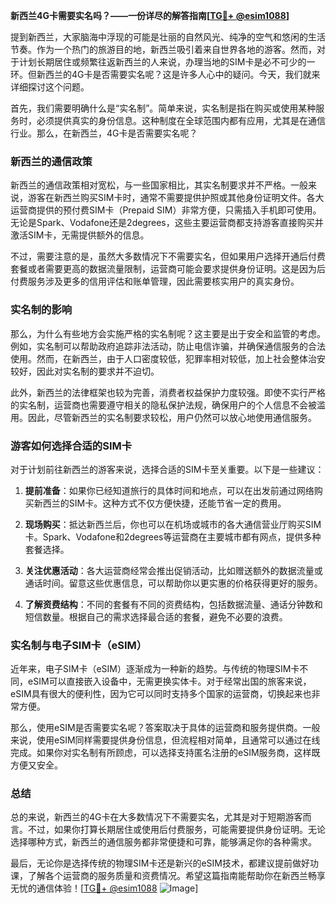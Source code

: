 **新西兰4G卡需要实名吗？——一份详尽的解答指南[[TG💪+ @esim1088](https://t.me/s/esim1088)]**

提到新西兰，大家脑海中浮现的可能是壮丽的自然风光、纯净的空气和悠闲的生活节奏。作为一个热门的旅游目的地，新西兰吸引着来自世界各地的游客。然而，对于计划长期居住或频繁往返新西兰的人来说，办理当地的SIM卡是必不可少的一环。但新西兰的4G卡是否需要实名呢？这是许多人心中的疑问。今天，我们就来详细探讨这个问题。

首先，我们需要明确什么是“实名制”。简单来说，实名制是指在购买或使用某种服务时，必须提供真实的身份信息。这种制度在全球范围内都有应用，尤其是在通信行业。那么，在新西兰，4G卡是否需要实名呢？

### 新西兰的通信政策

新西兰的通信政策相对宽松，与一些国家相比，其实名制要求并不严格。一般来说，游客在新西兰购买SIM卡时，通常不需要提供护照或其他身份证明文件。各大运营商提供的预付费SIM卡（Prepaid SIM）非常方便，只需插入手机即可使用。无论是Spark、Vodafone还是2degrees，这些主要运营商都支持游客直接购买并激活SIM卡，无需提供额外的信息。

不过，需要注意的是，虽然大多数情况下不需要实名，但如果用户选择开通后付费套餐或者需要更高的数据流量限制，运营商可能会要求提供身份证明。这是因为后付费服务涉及更多的信用评估和账单管理，因此需要核实用户的真实身份。

### 实名制的影响

那么，为什么有些地方会实施严格的实名制呢？这主要是出于安全和监管的考虑。例如，实名制可以帮助政府追踪非法活动，防止电信诈骗，并确保通信服务的合法使用。然而，在新西兰，由于人口密度较低，犯罪率相对较低，加上社会整体治安较好，因此对实名制的要求并不迫切。

此外，新西兰的法律框架也较为完善，消费者权益保护力度较强。即使不实行严格的实名制，运营商也需要遵守相关的隐私保护法规，确保用户的个人信息不会被滥用。因此，尽管新西兰的实名制要求较松，用户仍然可以放心地使用通信服务。

### 游客如何选择合适的SIM卡

对于计划前往新西兰的游客来说，选择合适的SIM卡至关重要。以下是一些建议：

1. **提前准备**：如果你已经知道旅行的具体时间和地点，可以在出发前通过网络购买新西兰的SIM卡。这种方式不仅方便快捷，还能节省一定的费用。
   
2. **现场购买**：抵达新西兰后，你也可以在机场或城市的各大通信营业厅购买SIM卡。Spark、Vodafone和2degrees等运营商在主要城市都有网点，提供多种套餐选择。

3. **关注优惠活动**：各大运营商经常会推出促销活动，比如赠送额外的数据流量或通话时间。留意这些优惠信息，可以帮助你以更实惠的价格获得更好的服务。

4. **了解资费结构**：不同的套餐有不同的资费结构，包括数据流量、通话分钟数和短信数量。根据自己的需求选择最合适的套餐，避免不必要的浪费。

### 实名制与电子SIM卡（eSIM）

近年来，电子SIM卡（eSIM）逐渐成为一种新的趋势。与传统的物理SIM卡不同，eSIM可以直接嵌入设备中，无需更换实体卡。对于经常出国的旅客来说，eSIM具有很大的便利性，因为它可以同时支持多个国家的运营商，切换起来也非常方便。

那么，使用eSIM是否需要实名呢？答案取决于具体的运营商和服务提供商。一般来说，使用eSIM同样需要提供身份信息，但流程相对简单，且通常可以通过在线完成。如果你对实名制有所顾虑，可以选择支持匿名注册的eSIM服务商，这样既方便又安全。

### 总结

总的来说，新西兰的4G卡在大多数情况下不需要实名，尤其是对于短期游客而言。不过，如果你打算长期居住或使用后付费服务，可能需要提供身份证明。无论选择哪种方式，新西兰的通信服务都非常便捷和可靠，能够满足你的各种需求。

最后，无论你是选择传统的物理SIM卡还是新兴的eSIM技术，都建议提前做好功课，了解各个运营商的服务质量和资费情况。希望这篇指南能帮助你在新西兰畅享无忧的通信体验！[[TG💪+ @esim1088](https://t.me/s/esim1088) ![Image](https://i.postimg.cc/4NQfJmqS/Snipaste-2025-05-13-00-14-12.png)]